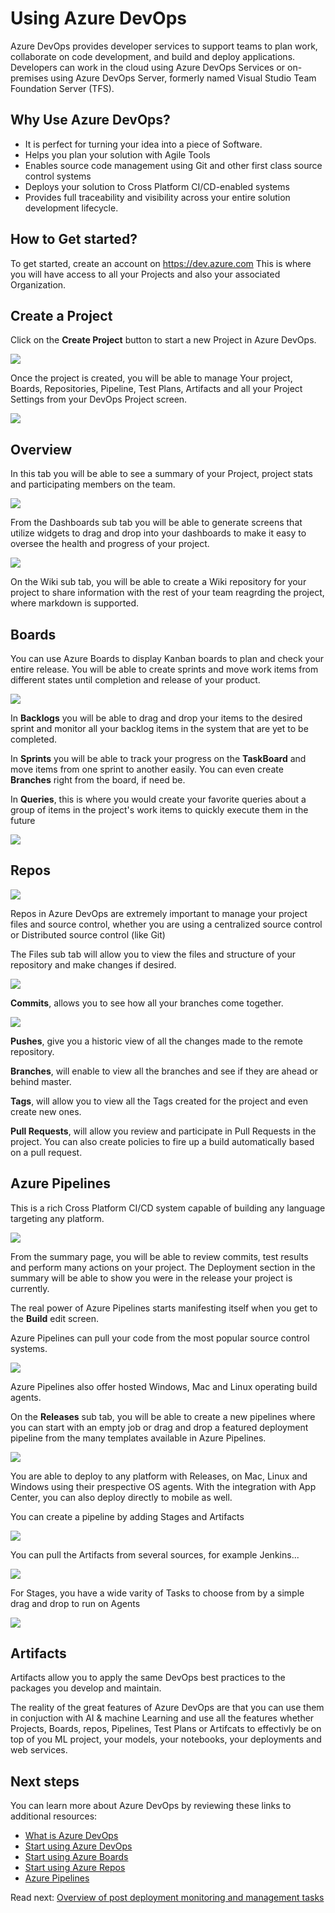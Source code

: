 # Using Azure DevOps

Azure DevOps provides developer services to support teams to plan work, collaborate on code development, and build and deploy applications. Developers can work in the cloud using Azure DevOps Services or on-premises using Azure DevOps Server, formerly named Visual Studio Team Foundation Server (TFS).

## Why Use Azure DevOps?
- It is perfect for turning your idea into a piece of Software.
- Helps you plan your solution with Agile Tools
- Enables source code management using Git and other first class source control systems
- Deploys your solution to Cross Platform CI/CD-enabled systems
- Provides full traceability and visibility across your entire solution development lifecycle.

## How to Get started?

To get started, create an account on https://dev.azure.com
This is where you will have access to all your Projects and also your associated Organization.

## Create a Project
Click on the **Create Project** button to start a new Project in Azure DevOps.

![](media/CreateProject.png)

Once the project is created, you will be able to manage Your project, Boards, Repositories, Pipeline, Test Plans, Artifacts and all your Project Settings from your DevOps Project screen.

![](media/DevOpsDashBoard.png)

## Overview
In this tab you will be able to see a summary of your Project, project stats and participating members on the team.

![](media/Overview.png)

From the Dashboards sub tab you will be able to generate screens that utilize widgets to drag and drop into your dashboards to make it easy to oversee the health and progress of your project.

![](media/Dashboards.png)

On the Wiki sub tab, you will be able to create a Wiki repository for your project to share information with the rest of your team reagrding the project, where markdown is supported.

## Boards
You can use Azure Boards to display Kanban boards to plan and check your entire release. You will be able to create sprints and move work items from different states until completion and release of your product.

![](media/Boards.png)

In **Backlogs** you will be able to drag and drop your items to the desired sprint and monitor all your backlog items in the system that are yet to be completed.

In **Sprints** you will be able to track your progress on the **TaskBoard** and move items from one sprint to another easily.  You can even create **Branches** right from the board, if need be.

In **Queries**, this is where you would create your favorite queries about a group of items in the project's work items to quickly execute them in the future

![](media/Queries.png)

## Repos

![](media/Repos.png)

Repos in Azure DevOps are extremely important to manage your project files and source control, whether you are using a centralized source control or Distributed source control (like Git)

The Files sub tab will allow you to view the files and structure of your repository and make changes if desired.

![](media/Files.png)

**Commits**, allows you to see how all your branches come together.

![](media/Commits.png)

**Pushes**, give you a historic view of all the changes made to the remote repository.

**Branches**, will enable to view all the branches and see if they are ahead or behind master.

**Tags**, will allow you to view all the Tags created for the project and even create new ones.

**Pull Requests**, will allow you review and participate in Pull Requests in the project.  You can also create policies to fire up a build automatically based on a pull request.

## Azure Pipelines

This is a rich Cross Platform CI/CD system capable of building any language targeting any platform.

![](media/pipelines.png)

From the summary page, you will be able to review commits, test results and perform many actions on your project. The Deployment section in the summary will be able to show you were in the release your project is currently.

The real power of Azure Pipelines starts manifesting itself when you get to the **Build** edit screen.

Azure Pipelines can pull your code from the most popular source control systems.

![](media/PipRepos.png)

Azure Pipelines also offer hosted Windows, Mac and Linux operating build agents.

On the **Releases** sub tab, you will be able to create a new pipelines where you can start with an empty job or drag and drop a featured deployment pipeline from the many templates available in Azure Pipelines.

![](media/ReleaseTemplates.png)

You are able to deploy to any platform with Releases, on Mac, Linux and Windows using their prespective OS agents. With the integration with App Center, you can also deploy directly to mobile as well.

You can create a pipeline by adding Stages and Artifacts

![](media/Stages.png)

You can pull the Artifacts from several sources, for example Jenkins...

![](media/Jenkins.png)

For Stages, you have a wide varity of Tasks to choose from by a simple drag and drop to run on Agents

![](media/Tasks.png)

## Artifacts

Artifacts allow you to apply the same DevOps best practices to the packages you develop and maintain.

The reality of the great features of Azure DevOps are that you can use them in conjuction with AI & machine Learning and use all the features whether Projects, Boards, repos, Pipelines, Test Plans or Artifcats to effectivly be on top of you ML project, your models, your notebooks, your deployments and web services.

## Next steps

You can learn more about Azure DevOps by reviewing these links to additional resources:

- [What is Azure DevOps](https://docs.microsoft.com/en-us/azure/devops/user-guide/what-is-azure-devops)
- [Start using Azure DevOps](https://docs.microsoft.com/en-us/azure/devops/user-guide/index)
- [Start using Azure Boards](https://docs.microsoft.com/en-us/azure/devops/boards/get-started/index)
- [Start using Azure Repos](https://docs.microsoft.com/en-us/azure/devops/repos/get-started/index)
- [Azure Pipelines](https://docs.microsoft.com/en-us/azure/devops/pipelines/get-started/index)

Read next: [Overview of post deployment monitoring and management tasks](../post-deployment-monitoring-and-management/README.md)